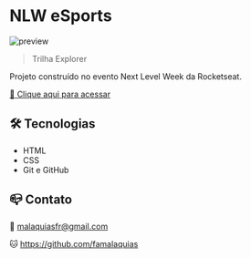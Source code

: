 # NLW eSports 

![preview](https://user-images.githubusercontent.com/98343640/190539474-583f8b4a-e4fa-433e-bb05-0e14b95b98e4.png)

> Trilha Explorer

Projeto construído no evento Next Level Week da Rocketseat.

[:link: Clique aqui para acessar](https://famalaquias.github.io/nlw-esports-explorer)

## :hammer_and_wrench: Tecnologias

- HTML
- CSS
- Git e GitHub

## :mailbox_closed: Contato

:love_letter: malaquiasfr@gmail.com

:cat: https://github.com/famalaquias
